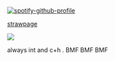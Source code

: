 [![spotify-github-profile](https://spotify-github-profile.kittinanx.com/api/view?uid=wjdes5kajmt1gqhbzctuzbgid&cover_image=true&theme=natemoo-re&show_offline=false&background_color=121212&interchange=true&bar_color=53b14f&bar_color_cover=false)](https://github.com/kittinan/spotify-github-profile) 

[strawpage](https://boooyah.straw.page/)

 ![](https://i.pinimg.com/originals/85/f9/4c/85f94cf8616b41cac879338842934cba.gif)
 
 always int and c+h  .  BMF BMF BMF


